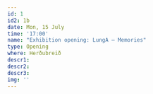 ```yaml
---
id: 1
id2: 1b
date: Mon, 15 July
time: '17:00'
name: "Exhibition opening: LungA – Memories"
type: Opening
where: Herðubreið
descr1: 
descr2: 
descr3: 
img: ''
---
```

